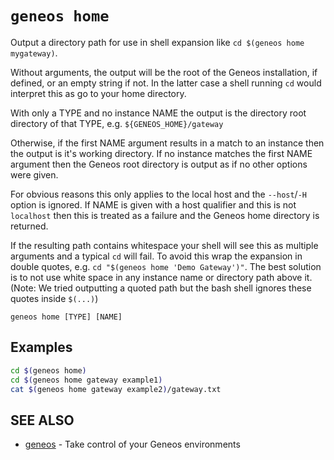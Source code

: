 # `geneos home`

Output a directory path for use in shell expansion like `cd $(geneos home mygateway)`.

Without arguments, the output will be the root of the Geneos installation, if defined, or an empty string if not. In the latter case a shell running `cd` would interpret this as go to your home directory.

With only a TYPE and no instance NAME the output is the directory root directory of that TYPE, e.g. `${GENEOS_HOME}/gateway`

Otherwise, if the first NAME argument results in a match to an instance then the output is it's working directory. If no instance matches the first NAME argument then the Geneos root directory is output as if no other options were given.

For obvious reasons this only applies to the local host and the `--host`/`-H` option is ignored. If NAME is given with a host qualifier and this is not `localhost` then this is treated as a failure and the Geneos home directory is returned.

If the resulting path contains whitespace your shell will see this as multiple arguments and a typical `cd` will fail. To avoid this wrap the expansion in double quotes, e.g. `cd "$(geneos home 'Demo Gateway')"`. The best solution is to not use white space in any instance name or directory path above it. (Note: We tried outputting a quoted path but the bash shell ignores these quotes inside `$(...)`)

```text
geneos home [TYPE] [NAME]
```

## Examples

```bash
cd $(geneos home)
cd $(geneos home gateway example1)
cat $(geneos home gateway example2)/gateway.txt

```

## SEE ALSO

* [geneos](geneos.md)	 - Take control of your Geneos environments
